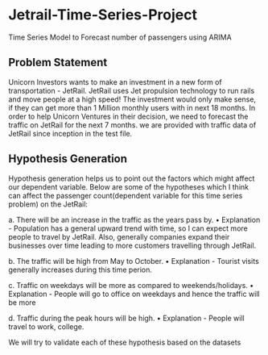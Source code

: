 # Jetrail-Time-Series-Project
Time Series Model to Forecast number of passengers using ARIMA

## Problem Statement
Unicorn Investors wants to make an investment in a new form of transportation - JetRail. JetRail uses Jet propulsion technology to run rails and move people at a high speed! The investment would only make sense, if they can get more than 1 Million monthly users with in next 18 months. In order to help Unicorn Ventures in their decision, we need to forecast the traffic on JetRail for the next 7 months. we are provided with traffic data of JetRail since inception in the test file.

## Hypothesis Generation
Hypothesis generation helps us to point out the factors which might affect our dependent variable. Below are some of the hypotheses which I think can affect the passenger count(dependent variable for this time series problem) on the JetRail:

a.	There will be an increase in the traffic as the years pass by.
•	Explanation - Population has a general upward trend with time, so I can expect more people to travel by JetRail. Also, generally companies expand their businesses over time leading to more customers travelling through JetRail.

b.	The traffic will be high from May to October.
•	Explanation - Tourist visits generally increases during this time perion.

c.	Traffic on weekdays will be more as compared to weekends/holidays.
•	Explanation - People will go to office on weekdays and hence the traffic will be more

d.	Traffic during the peak hours will be high.
•	Explanation - People will travel to work, college.

We will try to validate each of these hypothesis based on the datasets

